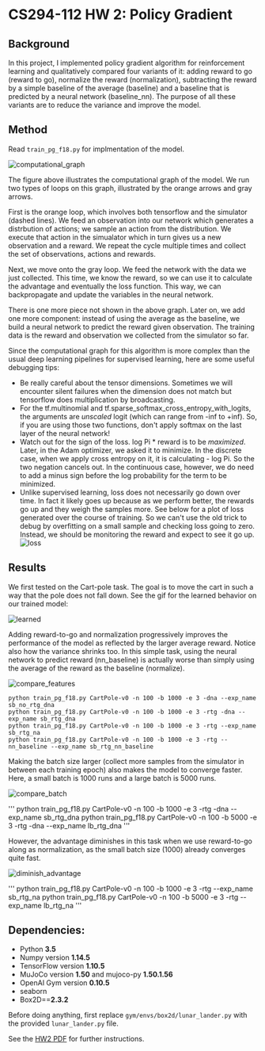 # CS294-112 HW 2: Policy Gradient

## Background
In this project, I implemented policy gradient algorithm for reinforcement learning and qualitatively compared four variants of it: adding reward to go (reward to go), normalize the reward (normalization), subtracting the reward by a simple baseline of the average (baseline) and a baseline that is predicted by a neural network (baseline_nn). The purpose of all these variants are to reduce the variance and improve the model.

## Method
Read `train_pg_f18.py` for implmentation of the model. 

![computational_graph](img/graph.png)

The figure above illustrates the computational graph of the model. We run two types of loops on this graph, illustrated by the orange arrows and gray arrows. 

First is the orange loop, which involves both tensorflow and the simulator (dashed lines).  We feed an observation into our network which generates a distrbution of actions; we sample an action from the distribution. We execute that action in the simualator which in turn gives us a new observation and a reward. We repeat the cycle multiple times and collect the set of observations, actions and rewards.

Next, we move onto the gray loop. We feed the network with the data we just collected. This time, we know the reward, so we can use it to calculate the advantage and eventually the loss function. This way, we can backpropagate and update the variables in the neural network.

There is one more piece not shown in the above graph. Later on, we add one more component: instead of using the average as the baseline, we build a neural network to predict the reward given observation. The training data is the reward and observation we collected from the simulator so far.

Since the computational graph for this algorithm is more complex than the usual deep learning pipelines for supervised learning, here are some useful debugging tips:

* Be really careful about the tensor dimensions. Sometimes we will encounter silent failures when the dimension does not match but tensorflow does multiplication by broadcasting.
* For the tf.multinomial and tf.sparse_softmax_cross_entropy_with_logits, the arguments are _unscaled_ logit (which can range from -inf to +inf). So, if you are using those two functions, don't apply softmax on the last layer of the neural network!
* Watch out for the sign of the loss. log Pi * reward is to be _maximized_. Later, in the Adam optimizer, we asked it to minimize. In the discrete case, when we apply cross entropy on it, it is calculating - log Pi. So the two negation cancels out. In the continuous case, however, we do need to add a minus sign before the log probability for the term to be minimized.
* Unlike supervised learning, loss does not necessarily go down over time. In fact it likely goes up because as we perform better, the rewards go up and they weigh the samples more. See below for a plot of loss generated over the course of training. So we can't use the old trick to debug by overfitting on a small sample and checking loss going to zero. Instead, we should be monitoring the reward and expect to see it go up.
![loss](img/loss.png)

## Results

We first tested on the Cart-pole task. The goal is to move the cart in such a way that the pole does not fall down. See the gif for the learned behavior on our trained model:

![learned](img/learned.gif)

Adding reward-to-go and normalization progressively improves the performance of the model as reflected by the larger average reward. Notice also how the variance shrinks too. In this simple task, using the neural network to predict reward (nn_baseline) is actually worse than simply using the average of the reward as the baseline (normalize).

![compare_features](img/compare_features.png)

```
python train_pg_f18.py CartPole-v0 -n 100 -b 1000 -e 3 -dna --exp_name sb_no_rtg_dna
python train_pg_f18.py CartPole-v0 -n 100 -b 1000 -e 3 -rtg -dna --exp_name sb_rtg_dna
python train_pg_f18.py CartPole-v0 -n 100 -b 1000 -e 3 -rtg --exp_name sb_rtg_na
python train_pg_f18.py CartPole-v0 -n 100 -b 1000 -e 3 -rtg --nn_baseline --exp_name sb_rtg_nn_baseline
```

Making the batch size larger (collect more samples from the simulator in between each training epoch) also makes the model to converge faster. Here, a small batch is 1000 runs and a large batch is 5000 runs.

![compare_batch](img/compare_batch.png)

'''
python train_pg_f18.py CartPole-v0 -n 100 -b 1000 -e 3 -rtg -dna --exp_name sb_rtg_dna
python train_pg_f18.py CartPole-v0 -n 100 -b 5000 -e 3 -rtg -dna --exp_name lb_rtg_dna
'''

However, the advantage diminishes in this task when we use reward-to-go along as normalization, as the small batch size (1000) already converges quite fast.

![diminish_advantage](img/diminish_advantage.png)

'''
python train_pg_f18.py CartPole-v0 -n 100 -b 1000 -e 3 -rtg --exp_name sb_rtg_na
python train_pg_f18.py CartPole-v0 -n 100 -b 5000 -e 3 -rtg --exp_name lb_rtg_na
'''

## Dependencies:
 * Python **3.5**
 * Numpy version **1.14.5**
 * TensorFlow version **1.10.5**
 * MuJoCo version **1.50** and mujoco-py **1.50.1.56**
 * OpenAI Gym version **0.10.5**
 * seaborn
 * Box2D==**2.3.2**

Before doing anything, first replace `gym/envs/box2d/lunar_lander.py` with the provided `lunar_lander.py` file.

See the [HW2 PDF](http://rail.eecs.berkeley.edu/deeprlcourse/static/homeworks/hw2.pdf) for further instructions.
